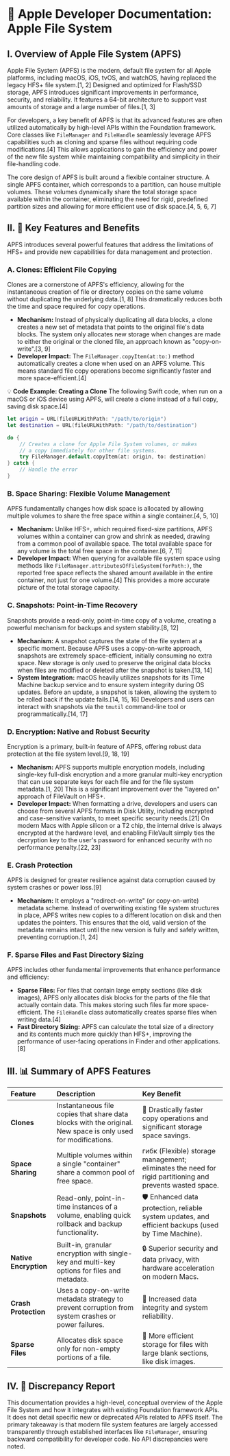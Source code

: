 # 📘 Apple Developer Documentation: Apple File System

## I. Overview of Apple File System (APFS)

Apple File System (APFS) is the modern, default file system for all Apple platforms, including macOS, iOS, tvOS, and watchOS, having replaced the legacy HFS+ file system.[1, 2] Designed and optimized for Flash/SSD storage, APFS introduces significant improvements in performance, security, and reliability. It features a 64-bit architecture to support vast amounts of storage and a large number of files.[1, 3]

For developers, a key benefit of APFS is that its advanced features are often utilized automatically by high-level APIs within the Foundation framework. Core classes like `FileManager` and `FileHandle` seamlessly leverage APFS capabilities such as cloning and sparse files without requiring code modifications.[4] This allows applications to gain the efficiency and power of the new file system while maintaining compatibility and simplicity in their file-handling code.

The core design of APFS is built around a flexible container structure. A single APFS container, which corresponds to a partition, can house multiple volumes. These volumes dynamically share the total storage space available within the container, eliminating the need for rigid, predefined partition sizes and allowing for more efficient use of disk space.[4, 5, 6, 7]

## II. 🎯 Key Features and Benefits

APFS introduces several powerful features that address the limitations of HFS+ and provide new capabilities for data management and protection.

### A. Clones: Efficient File Copying

Clones are a cornerstone of APFS's efficiency, allowing for the instantaneous creation of file or directory copies on the same volume without duplicating the underlying data.[1, 8] This dramatically reduces both the time and space required for copy operations.

  * **Mechanism:** Instead of physically duplicating all data blocks, a clone creates a new set of metadata that points to the original file's data blocks. The system only allocates new storage when changes are made to either the original or the cloned file, an approach known as "copy-on-write".[3, 9]
  * **Developer Impact:** The `FileManager.copyItem(at:to:)` method automatically creates a clone when used on an APFS volume. This means standard file copy operations become significantly faster and more space-efficient.[4]

💡 **Code Example: Creating a Clone**
The following Swift code, when run on a macOS or iOS device using APFS, will create a clone instead of a full copy, saving disk space.[4]

```swift
let origin = URL(fileURLWithPath: "/path/to/origin")
let destination = URL(fileURLWithPath: "/path/to/destination")

do {
    // Creates a clone for Apple File System volumes, or makes
    // a copy immediately for other file systems.
    try FileManager.default.copyItem(at: origin, to: destination)
} catch {
    // Handle the error
}
```

### B. Space Sharing: Flexible Volume Management

APFS fundamentally changes how disk space is allocated by allowing multiple volumes to share the free space within a single container.[4, 5, 10]

  * **Mechanism:** Unlike HFS+, which required fixed-size partitions, APFS volumes within a container can grow and shrink as needed, drawing from a common pool of available space. The total available space for any volume is the total free space in the container.[6, 7, 11]
  * **Developer Impact:** When querying for available file system space using methods like `FileManager.attributesOfFileSystem(forPath:)`, the reported free space reflects the shared amount available in the entire container, not just for one volume.[4] This provides a more accurate picture of the total storage capacity.

### C. Snapshots: Point-in-Time Recovery

Snapshots provide a read-only, point-in-time copy of a volume, creating a powerful mechanism for backups and system stability.[8, 12]

  * **Mechanism:** A snapshot captures the state of the file system at a specific moment. Because APFS uses a copy-on-write approach, snapshots are extremely space-efficient, initially consuming no extra space. New storage is only used to preserve the original data blocks when files are modified or deleted after the snapshot is taken.[13, 14]
  * **System Integration:** macOS heavily utilizes snapshots for its Time Machine backup service and to ensure system integrity during OS updates. Before an update, a snapshot is taken, allowing the system to be rolled back if the update fails.[14, 15, 16] Developers and users can interact with snapshots via the `tmutil` command-line tool or programmatically.[14, 17]

### D. Encryption: Native and Robust Security

Encryption is a primary, built-in feature of APFS, offering robust data protection at the file system level.[9, 18, 19]

  * **Mechanism:** APFS supports multiple encryption models, including single-key full-disk encryption and a more granular multi-key encryption that can use separate keys for each file and for the file system metadata.[1, 20] This is a significant improvement over the "layered on" approach of FileVault on HFS+.
  * **Developer Impact:** When formatting a drive, developers and users can choose from several APFS formats in Disk Utility, including encrypted and case-sensitive variants, to meet specific security needs.[21] On modern Macs with Apple silicon or a T2 chip, the internal drive is always encrypted at the hardware level, and enabling FileVault simply ties the decryption key to the user's password for enhanced security with no performance penalty.[22, 23]

### E. Crash Protection

APFS is designed for greater resilience against data corruption caused by system crashes or power loss.[9]

  * **Mechanism:** It employs a "redirect-on-write" (or copy-on-write) metadata scheme. Instead of overwriting existing file system structures in place, APFS writes new copies to a different location on disk and then updates the pointers. This ensures that the old, valid version of the metadata remains intact until the new version is fully and safely written, preventing corruption.[1, 24]

### F. Sparse Files and Fast Directory Sizing

APFS includes other fundamental improvements that enhance performance and efficiency:

  * **Sparse Files:** For files that contain large empty sections (like disk images), APFS only allocates disk blocks for the parts of the file that actually contain data. This makes storing such files far more space-efficient. The `FileHandle` class automatically creates sparse files when writing data.[4]
  * **Fast Directory Sizing:** APFS can calculate the total size of a directory and its contents much more quickly than HFS+, improving the performance of user-facing operations in Finder and other applications.[8]

## III. 📊 Summary of APFS Features

| Feature | Description | Key Benefit |
| :--- | :--- | :--- |
| **Clones** | Instantaneous file copies that share data blocks with the original. New space is only used for modifications. | 🚀 Drastically faster copy operations and significant storage space savings. |
| **Space Sharing** | Multiple volumes within a single "container" share a common pool of free space. | гибк (Flexible) storage management; eliminates the need for rigid partitioning and prevents wasted space. |
| **Snapshots** | Read-only, point-in-time instances of a volume, enabling quick rollback and backup functionality. | 🛡️ Enhanced data protection, reliable system updates, and efficient backups (used by Time Machine). |
| **Native Encryption** | Built-in, granular encryption with single-key and multi-key options for files and metadata. | 🔒 Superior security and data privacy, with hardware acceleration on modern Macs. |
| **Crash Protection** | Uses a copy-on-write metadata strategy to prevent corruption from system crashes or power failures. | 🔩 Increased data integrity and system reliability. |
| **Sparse Files** | Allocates disk space only for non-empty portions of a file. | 💾 More efficient storage for files with large blank sections, like disk images. |

## IV. 🔄 Discrepancy Report

This documentation provides a high-level, conceptual overview of the Apple File System and how it integrates with existing Foundation framework APIs. It does not detail specific new or deprecated APIs related to APFS itself. The primary takeaway is that modern file system features are largely accessed transparently through established interfaces like `FileManager`, ensuring backward compatibility for developer code. No API discrepancies were noted.